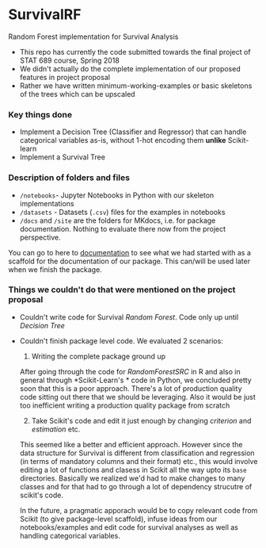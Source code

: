 # SurvivalRF

Random Forest implementation for Survival Analysis

* This repo has currently the code submitted towards the final project of STAT 689 course, Spring 2018
* We didn't actually do the complete implementation of our proposed features in project proposal
* Rather we have written minimum-working-examples or basic skeletons of the trees which can be upscaled

### Key things done

* Implement a Decision Tree (Classifier and Regressor) that can handle categorical variables as-is, without 1-hot encoding them **unlike** Scikit-learn
* Implement a Survival Tree

### Description of folders and files

* `/notebooks`- Jupyter Notebooks in Python with our skeleton implementations
* `/datasets` - Datasets (`.csv`) files for the examples in notebooks
* `/docs` and `/site` are the folders for MKdocs, i.e. for package documentation. Nothing to evaluate there now from the project perspective.

You can go to here to [documentation](https://nayanchaudhary.github.io/SurvivalRF/)
to see what we had started with as a scaffold for the documentation of our package.
This can/will be used later when we finish the package.

### Things we couldn't do that were mentioned on the project proposal

* Couldn't write code for Survival *Random Forest*. Code only up until *Decision Tree*
* Couldn't finish package level code. We evaluated 2 scenarios:
  1. Writing the complete package ground up
  
  After going through the code for *RandomForestSRC* in R and also in general through  *Scikit-Learn's * code in Python, we concluded pretty soon that this is a poor approach. There's a lot of production quality code sitting out there that we should be leveraging. Also it would be just too inefficient writing a production quality package from scratch
  
  2. Take Scikit's code and edit it just enough by changing *criterion* and *estimation* etc.
  
  This seemed like a better and efficient approach. However since the data structure for Survival is different from classification and regression (in terms of mandatory columns and their format) etc., this would involve editing a lot of functions and clasess in Scikit all the way upto its  `base ` directories. Basically we realized we'd had to make changes to many classes and for that had to go through a lot of dependency strucutre of scikit's code.
  
  In the future, a pragmatic apporach would be to copy relevant code from Scikit (to give package-level scaffold), infuse ideas from our notebooks/examples and edit code for survival analyses as well as handling categorical variables.
